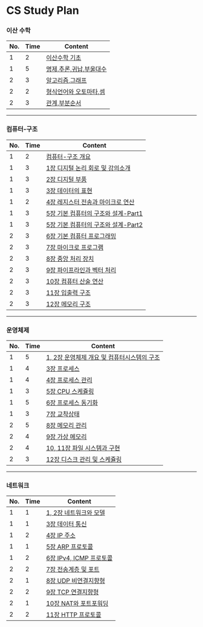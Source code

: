 # CS Study Plan

### 이산 수학

|No.|Time|Content|
| ------ | ------ | ------ | 
|1|2| [이산수학 기초](이산수학/기초.md) | 
|1|5| [명제,추론,귀납,부울대수](이산수학/명제,추론,귀납,부울대수) | 
|2|3| [알고리즘,그래프](이산수학/알고리즘,그래프.md) | 
|2|2| [형식언어와 오토마타,셈](이산수학/형식언어와-오토마타,셈.md) | 
|2|3| [관계,부분순서](이산수학/관계,부분순서.md) | 

---

### 컴퓨터-구조

|No.|Time|Content|
| ------ | ------ | ------ | 
|1|2| [컴퓨터-구조 개요](컴퓨터-구조/컴퓨터-구조-개요.md) | 
|1|3| [1장 디지털 논리 회로 및 강의소개](컴퓨터-구조/1장-디지털-논리-회로-및-강의소개.md) | 
|1|3| [2장 디지털 부품](컴퓨터-구조/2장-디지털-부품.md) | 
|1|3| [3장 데이터의 표현](컴퓨터-구조/3장-데이터의-표현.md) | 
|1|2| [4장 레지스터 전송과 마이크로 연산](컴퓨터-구조/4장-레지스터-전송과-마이크로-연산.md) | 
|1|3| [5장 기본 컴퓨터의 구조와 설계-Part1](컴퓨터-구조/5장-기본-컴퓨터의-구조와-설계-Part1.md) | 
|1|3| [5장 기본 컴퓨터의 구조와 설계-Part2](컴퓨터-구조/5장-기본-컴퓨터의-구조와-설계-Part2.md) | 
|2|3| [6장 기본 컴퓨터 프로그래밍](컴퓨터-구조/6장-기본-컴퓨터-프로그래밍.md) |
|2|3| [7장 마이크로 프로그램](컴퓨터-구조/7장-마이크로-프로그램.md) | 
|2|3| [8장 중앙 처리 장치](컴퓨터-구조/8장-중앙-처리-장치.md) | 
|2|3| [9장 파이프라인과 벡터 처리](컴퓨터-구조/9장-파이프라인과-벡터-처리.md) | 
|2|3| [10장 컴퓨터 산술 연산](컴퓨터-구조/10장-컴퓨터-산술-연산.md) | 
|2|3| [11장 입출력 구조](컴퓨터-구조/11장-입출력-구조.md) | 
|2|3| [12장 메모리 구조](컴퓨터-구조/12장-메모리-구조.md) | 

---

### 운영체제

|No.|Time|Content|
| ------ | ------ | ------ | 
|1|5| [1, 2장 운영체제 개요 및 컴퓨터시스템의 구조](운영체제/1,-2장-운영체제-개요-및-컴퓨터시스템의-구조.md) | 
|1|4| [3장 프로세스](운영체제/3장-프로세스.md) | 
|1|4| [4장 프로세스 관리](운영체제/4장-프로세스-관리.md) | 
|1|3| [5장 CPU 스케쥴링](운영체제/5장-CPU-스케쥴링.md) | 
|1|5| [6장 프로세스 동기화](운영체제/6장-프로세스-동기화.md) | 
|1|3| [7장 교착상태](운영체제/7장-교착상태.md) | 
|2|5| [8장 메모리 관리](운영체제/8장-메모리-관리.md) | 
|2|4| [9장 가상 메모리](운영체제/9장-가상-메모리.md) | 
|2|4| [10, 11장 파일 시스템과 구현](운영체제/10,-11장-파일-시스템과-구현.md) | 
|2|3| [12장 디스크 관리 및 스케쥴링](운영체제/12장-디스크-관리-및-스케쥴링.md) | 

---

### 네트워크

|No.|Time|Content|
| ------ | ------ | ------ | 
|1|1| [1, 2장 네트워크와 모델](네트워크/1,-2장-네트워크와-모델.md) |
|1|1| [3장 데이터 통신](네트워크/3장-데이터-통신.md) |
|1|2| [4장 IP 주소](네트워크/4장-IP-주소.md) |
|1|1| [5장 ARP 프로토콜](네트워크/5장-ARP-프로토콜.md) | 
|1|2| [6장 IPv4, ICMP 프로토콜](네트워크/6장-IPv4,-ICMP-프로토콜.md) | 
|2|2| [7장 전송계층 및 포트](네트워크/7장-전송계층-및-포트.md) | 
|2|1| [8장 UDP 비연결지향형](네트워크/8장-UDP-비연결지향형.md) | 
|2|2| [9장 TCP 연결지향형](네트워크/9장-TCP-연결지향형.md) | 
|2|1| [10장 NAT와 포트포워딩](네트워크/10장-NAT와-포트포워딩.md) | 
|2|2| [11장 HTTP 프로토콜](네트워크/11장-HTTP-프로토콜.md) | 
